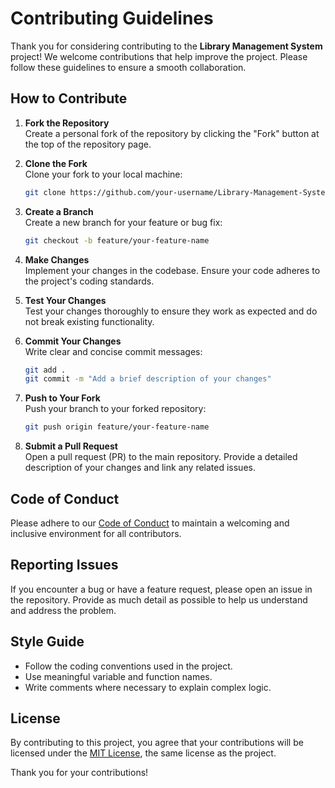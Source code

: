 # Contributing Guidelines

Thank you for considering contributing to the **Library Management System** project! We welcome contributions that help improve the project. Please follow these guidelines to ensure a smooth collaboration.

## How to Contribute

1. **Fork the Repository**  
    Create a personal fork of the repository by clicking the "Fork" button at the top of the repository page.

2. **Clone the Fork**  
    Clone your fork to your local machine:
    ```bash
    git clone https://github.com/your-username/Library-Management-System.git
    ```

3. **Create a Branch**  
    Create a new branch for your feature or bug fix:
    ```bash
    git checkout -b feature/your-feature-name
    ```

4. **Make Changes**  
    Implement your changes in the codebase. Ensure your code adheres to the project's coding standards.

5. **Test Your Changes**  
    Test your changes thoroughly to ensure they work as expected and do not break existing functionality.

6. **Commit Your Changes**  
    Write clear and concise commit messages:
    ```bash
    git add .
    git commit -m "Add a brief description of your changes"
    ```

7. **Push to Your Fork**  
    Push your branch to your forked repository:
    ```bash
    git push origin feature/your-feature-name
    ```

8. **Submit a Pull Request**  
    Open a pull request (PR) to the main repository. Provide a detailed description of your changes and link any related issues.

## Code of Conduct

Please adhere to our [Code of Conduct](CODE_OF_CONDUCT.md) to maintain a welcoming and inclusive environment for all contributors.

## Reporting Issues

If you encounter a bug or have a feature request, please open an issue in the repository. Provide as much detail as possible to help us understand and address the problem.

## Style Guide

- Follow the coding conventions used in the project.
- Use meaningful variable and function names.
- Write comments where necessary to explain complex logic.

## License

By contributing to this project, you agree that your contributions will be licensed under the [MIT License](../LICENSE), the same license as the project.

Thank you for your contributions!